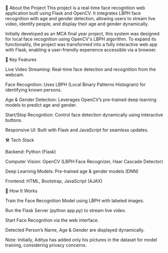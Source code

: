 📌 About the Project
This project is a real-time face recognition web application built using Flask and OpenCV. It integrates LBPH face recognition with age and gender detection, allowing users to stream live video, identify people, and display their age and gender dynamically.

Initially developed as an MCA final year project, this system was designed for local face recognition using OpenCV's LBPH algorithm. To expand its functionality, the project was transformed into a fully interactive web app with Flask, enabling a user-friendly experience accessible via a browser.


🚀 Key Features

Live Video Streaming: Real-time face detection and recognition from the webcam.

Face Recognition: Uses LBPH (Local Binary Patterns Histogram) for identifying known persons.

Age & Gender Detection: Leverages OpenCV’s pre-trained deep learning models to predict age and gender.

Start/Stop Recognition: Control face detection dynamically using interactive buttons.

Responsive UI: Built with Flask and JavaScript for seamless updates.


🛠 Tech Stack

Backend: Python (Flask)

Computer Vision: OpenCV (LBPH Face Recognizer, Haar Cascade Detector)

Deep Learning Models: Pre-trained age & gender models (DNN)

Frontend: HTML, Bootstrap, JavaScript (AJAX)


🎯 How It Works

Train the Face Recognition Model using LBPH with labeled images.

Run the Flask Server (python app.py) to stream live video.

Start Face Recognition via the web interface.

Detected Person’s Name, Age & Gender are displayed dynamically.


Note: Initially, Aditya has added only his pictures in the dataset for model training, considering privacy concerns.
